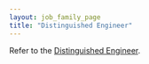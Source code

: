 ```yaml
---
layout: job_family_page
title: "Distinguished Engineer"
---
```


Refer to the [Distinguished Engineer](/job-families/engineering/distinguished-engineer/).